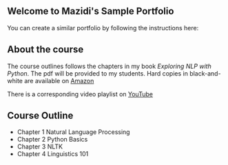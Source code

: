 ## Welcome to Mazidi's Sample Portfolio

You can create a similar portfolio by following the instructions here:

## About the course

The course outlines follows the chapters in my book *Exploring NLP with Python*. The pdf will be provided to my students. Hard copies in black-and-white are available on [Amazon](https://www.amazon.com/Exploring-NLP-Python-Building-Understanding/dp/B08P8QKDZK/)

There is a corresponding video playlist on [YouTube](https://www.youtube.com/playlist?list=PLfe6IcA_dEWkcHFfBA6XSXW31H8t4XSbB)

## Course Outline

* Chapter 1 Natural Language Processing
* Chapter 2 Python Basics
* Chapter 3 NLTK
* Chapter 4 Linguistics 101

